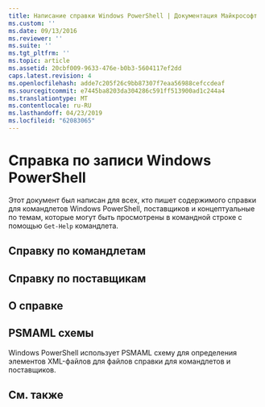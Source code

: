```yaml
---
title: Написание справки Windows PowerShell | Документация Майкрософт
ms.custom: ''
ms.date: 09/13/2016
ms.reviewer: ''
ms.suite: ''
ms.tgt_pltfrm: ''
ms.topic: article
ms.assetid: 20cbf009-9633-476e-b0b3-5604117ef2dd
caps.latest.revision: 4
ms.openlocfilehash: adde7c205f26c9bb87307f7eaa56988cefccdeaf
ms.sourcegitcommit: e7445ba8203da304286c591ff513900ad1c244a4
ms.translationtype: MT
ms.contentlocale: ru-RU
ms.lasthandoff: 04/23/2019
ms.locfileid: "62083065"
---
```

# <a name="writing-windows-powershell-help"></a>Справка по записи Windows PowerShell

Этот документ был написан для всех, кто пишет содержимого справки для командлетов Windows PowerShell, поставщиков и концептуальные по темам, которые могут быть просмотрены в командной строке с помощью `Get-Help` командлета.

## <a name="cmdlet-help"></a>Справку по командлетам

## <a name="provider-help"></a>Справку по поставщикам

## <a name="about-help"></a>О справке

## <a name="psmaml-schema"></a>PSMAML схемы

 Windows PowerShell использует PSMAML схему для определения элементов XML-файлов для файлов справки для командлетов и поставщиков.

## <a name="see-also"></a>См. также
